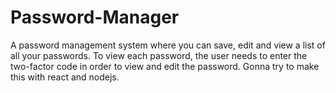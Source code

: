 # Password-Manager
A password management system where you can save, edit and view a list of all your passwords. To view each password, the user needs to enter the two-factor code in order to view and edit the password. Gonna try to make this with react and nodejs.
